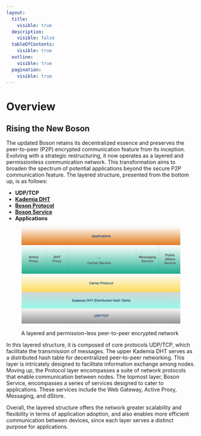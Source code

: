 ```yaml
---
layout:
  title:
    visible: true
  description:
    visible: false
  tableOfContents:
    visible: true
  outline:
    visible: true
  pagination:
    visible: true
---
```


# Overview

## Rising the New Boson

The updated Boson retains its decentralized essence and preserves the  peer-to-peer (P2P) encrypted communication feature from its inception.  Evolving with a strategic restructuring, it now operates as a layered  and permissionless communication network. This transformation aims to  broaden the spectrum of potential applications beyond the secure P2P  communication feature. The layered structure, presented from the bottom  up, is as follows:

* **UDP/TCP**
* [**Kademia DHT**](boson-dht.md)
* [**Boson Protocol**](boson-protocol/)
* [**Boson Service**](boson-services/)
* **Applications**

<figure><img src="../.gitbook/assets/image (5) (1).png" alt=""><figcaption><p>A layered and permission-less peer-to-peer encrypted network</p></figcaption></figure>

In this layered structure, it is composed of core protocols UDP/TCP, which facilitate the transmission of messages. The upper Kademia DHT serves as a distributed hash table for decentralized peer-to-peer networking. This layer is intricately designed to facilitate information exchange among nodes. Moving up, the Protocol layer encompasses a suite of network protocols that enable communication between nodes. The topmost layer, Boson Service, encompasses a series of services designed to cater to applications. These services include the Web Gateway, Active Proxy, Messaging, and dStore.

Overall, the layered structure offers the network greater scalability and flexibility in terms of application adoption, and also enables more efficient communication between devices, since each layer serves a distinct purpose for applications.
